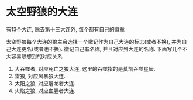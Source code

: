 # 太空野狼的大连

有13个大连, 除去第十三大连外, 每个都有自己的徽章

太空野狼每个大连的狼主会选择一个徽记作为自己大连的标志(或者不换), 并为自己大连更名(或者也不换). 徽记自己有名称, 并且对应到大连的名称. 下面写几个不太容易联想到的对应关系

1. 大吞噬者, 对应死亡之狼大连, 这里的吞噬指的是莫凯吞噬星辰.
2. 雷狼, 对应风暴狼大连.
3. 太阳之狼, 对应屠龙者大连.
4. 火焰之狼, 对应血腥者大连.
